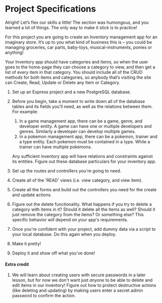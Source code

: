 <!-- Insert link to project -->

# Project Specifications

Alright! Let’s flex our skills a little! The section was humongous, and you learned a lot of things. The only way to make it stick is to practice!

For this project you are going to create an Inventory management app for an imaginary store. It’s up to you what kind of business this is – you could be managing groceries, car parts, baby-toys, musical-instruments, ponies or anything!

Your Inventory app should have categories and items, so when the user goes to the home-page they can choose a category to view, and then get a list of every item in that category. You should include all of the CRUD methods for both items and categories, so anybody that’s visiting the site can Create, Read, Update or Delete any Item or Category.

<div class="lesson-content__panel" markdown="1">

1. Set up an Express project and a new PostgreSQL database.
1. Before you begin, take a moment to write down all of the database tables and its fields you'll need, as well as the relations between them. For example:
    1. In a game management app, there can be a game, genre, and developer entity. A game can have one or multiple developers and genres. Similarly a developer can develop multiple games.
    1. In a pokemon management app, there can be a pokemon, trainer and a type entity. Each pokemon must be contained in a type. While a trainer can have multiple pokemons.

    Any sufficient inventory app will have relations and constraints against its entities. Figure out these database particulars for your inventory app.
1. Set up the routes and controllers you're going to need.
1. Create all of the 'READ' views (i.e. view category, and view item).
1. Create all the forms and build out the controllers you need for the create and update actions.
1. Figure out the delete functionality. What happens if you try to delete a category with items in it? Should it delete all the items as well? Should it just remove the category from the items? Or something else? This specific behavior will depend on your app's requirements.
1. Once you're confident with your project, add dummy data via a script to your local database. Do this again when you deploy.
1. Make it pretty!
1. Deploy it and show off what you've done!

#### Extra credit

1. We will learn about creating users with secure passwords in a later lesson, but for now we don't want just *anyone* to be able to delete and edit items in our inventory! Figure out how to protect destructive actions (like deleting and updating) by making users enter a secret admin password to confirm the action.

</div>